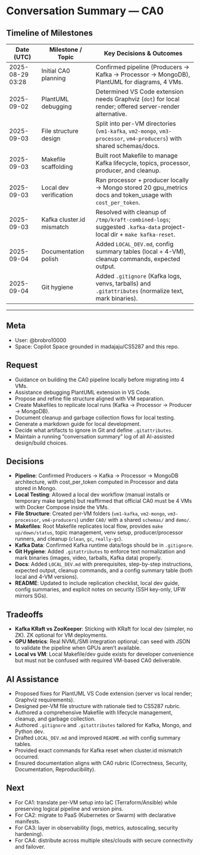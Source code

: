 # Conversation Summary — CA0

## Timeline of Milestones

| Date (UTC)        | Milestone / Topic                           | Key Decisions & Outcomes                                                                 |
|-------------------|---------------------------------------------|------------------------------------------------------------------------------------------|
| 2025-08-29 03:28  | Initial CA0 planning                        | Confirmed pipeline (Producers → Kafka → Processor → MongoDB), PlantUML for diagrams, 4 VMs. |
| 2025-09-02        | PlantUML debugging                          | Determined VS Code extension needs Graphviz (`dot`) for local render; offered server-render alternative. |
| 2025-09-03        | File structure design                       | Split into per-VM directories (`vm1-kafka`, `vm2-mongo`, `vm3-processor`, `vm4-producers`) with shared schemas/docs. |
| 2025-09-03        | Makefile scaffolding                        | Built root Makefile to manage Kafka lifecycle, topics, processor, producer, and cleanup.  |
| 2025-09-03        | Local dev verification                      | Ran processor + producer locally → Mongo stored 20 gpu_metrics docs and token_usage with `cost_per_token`. |
| 2025-09-03        | Kafka cluster.id mismatch                   | Resolved with cleanup of `/tmp/kraft-combined-logs`; suggested `.kafka-data` project-local dir + `make kafka-reset`. |
| 2025-09-04        | Documentation polish                        | Added `LOCAL_DEV.md`, config summary tables (local + 4-VM), cleanup commands, expected output. |
| 2025-09-04        | Git hygiene                                | Added `.gitignore` (Kafka logs, venvs, tarballs) and `.gitattributes` (normalize text, mark binaries). |

---

## Meta
- User: @brobro10000
- Space: Copilot Space grounded in madajaju/CS5287 and this repo.

## Request
- Guidance on building the CA0 pipeline locally before migrating into 4 VMs.
- Assistance debugging PlantUML extension in VS Code.
- Propose and refine file structure aligned with VM separation.
- Create Makefiles to replicate local runs (Kafka → Processor → Producer → MongoDB).
- Document cleanup and garbage collection flows for local testing.
- Generate a markdown guide for local development.
- Decide what artifacts to ignore in Git and define `.gitattributes`.
- Maintain a running “conversation summary” log of all AI-assisted design/build choices.

## Decisions
- **Pipeline**: Confirmed Producers → Kafka → Processor → MongoDB architecture, with cost_per_token computed in Processor and data stored in Mongo.
- **Local Testing**: Allowed a local dev workflow (manual installs or temporary make targets) but reaffirmed that official CA0 must be 4 VMs with Docker Compose inside the VMs.
- **File Structure**: Created per-VM folders (`vm1-kafka`, `vm2-mongo`, `vm3-processor`, `vm4-producers`) under `CA0/` with a shared `schemas/` and `demo/`.
- **Makefiles**: Root Makefile replicates local flow, provides `make up/down/status`, topic management, venv setup, producer/processor runners, and cleanup (`clean`, `gc`, `really-gc`).
- **Kafka Data**: Confirmed Kafka runtime data/logs should be in `.gitignore`.
- **Git Hygiene**: Added `.gitattributes` to enforce text normalization and mark binaries (images, video, tarballs, Kafka data) properly.
- **Docs**: Added `LOCAL_DEV.md` with prerequisites, step-by-step instructions, expected output, cleanup commands, and a config summary table (both local and 4-VM versions).
- **README**: Updated to include replication checklist, local dev guide, config summaries, and explicit notes on security (SSH key-only, UFW mirrors SGs).

## Tradeoffs
- **Kafka KRaft vs ZooKeeper**: Sticking with KRaft for local dev (simpler, no ZK). ZK optional for VM deployments.
- **GPU Metrics**: Real NVML/SMI integration optional; can seed with JSON to validate the pipeline when GPUs aren’t available.
- **Local vs VM**: Local Makefile/dev guide exists for developer convenience but must not be confused with required VM-based CA0 deliverable.

## AI Assistance
- Proposed fixes for PlantUML VS Code extension (server vs local render; Graphviz requirements).
- Designed per-VM file structure with rationale tied to CS5287 rubric.
- Authored a comprehensive Makefile with lifecycle management, cleanup, and garbage collection.
- Authored `.gitignore` and `.gitattributes` tailored for Kafka, Mongo, and Python dev.
- Drafted `LOCAL_DEV.md` and improved `README.md` with config summary tables.
- Provided exact commands for Kafka reset when cluster.id mismatch occurred.
- Ensured documentation aligns with CA0 rubric (Correctness, Security, Documentation, Reproducibility).

## Next
- For CA1: translate per-VM setup into IaC (Terraform/Ansible) while preserving logical pipeline and version pins.
- For CA2: migrate to PaaS (Kubernetes or Swarm) with declarative manifests.
- For CA3: layer in observability (logs, metrics, autoscaling, security hardening).
- For CA4: distribute across multiple sites/clouds with secure connectivity and failover.
